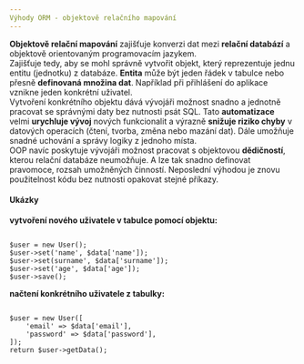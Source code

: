 ```yaml
---
Výhody ORM - objektově relačního mapování
---
```


**Objektově relační mapování** zajišťuje konverzi dat mezi **relační databází** a objektově orientovaným programovacím jazykem.
<br>
Zajišťuje tedy, aby se mohl správně vytvořit objekt, který reprezentuje jednu entitu (jednotku) z databáze. **Entita** může být jeden řádek v tabulce nebo přesně **definovaná množina dat**. Například při přihlášení do aplikace vznikne jeden konkrétní uživatel.
<br>
Vytvoření konkrétního objektu dává vývojáři možnost snadno a jednotně pracovat se správnými daty bez nutnosti psát SQL. Tato **automatizace** velmi **urychluje vývoj** nových funkcionalit a výrazně **snižuje riziko chyby** v datových operacích (čtení, tvorba, změna nebo mazání dat). Dále umožňuje snadné uchování a správy logiky z jednoho místa.
<br>
OOP navíc poskytuje vývojáři možnost pracovat s objektovou **dědičností**, kterou relační databáze neumožňuje. A lze tak snadno definovat pravomoce, rozsah umožněných činností. Neposlední výhodou je znovu použitelnost kódu bez nutnosti opakovat stejné příkazy.
#### Ukázky
**vytvoření nového uživatele v tabulce pomocí objektu:**
<br>
<pre><code>
$user = new User();
$user->set('name', $data['name']);
$user->set(surname', $data['surname']);
$user->set('age', $data['age']);
$user->save();
</code></pre>

**načtení konkrétního uživatele z tabulky:**
<pre><code>
$user = new User([
    'email' => $data['email'],
    'password' => $data['password'],
]);
return $user->getData();
</code></pre>